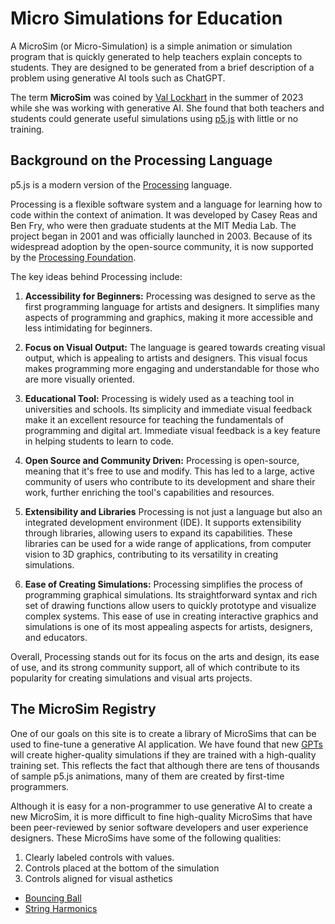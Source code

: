 # Micro Simulations for Education

A MicroSim (or Micro-Simulation) is a simple animation or simulation program that is quickly generated to help teachers explain concepts to students.  They are
designed to be generated from a brief description of a problem using generative
AI tools such as ChatGPT.

The term **MicroSim** was coined by [Val Lockhart](https://www.linkedin.com/in/valockhart/) in the summer of 2023 while she was working with generative AI.  She found that both teachers and students could generate useful simulations using [p5.js](https://p5js.org/) with little or no training.

## Background on the Processing Language

p5.js is a modern version of the [Processing](https://processing.org/) language.

Processing is a flexible software system and a language for learning how to code within the context of animation. It was developed by Casey Reas and Ben Fry, who were then graduate students at the MIT Media Lab. The project began in 2001 and was officially launched in 2003.  Because of its widespread adoption by the open-source community, it is now supported by the [Processing Foundation](https://processingfoundation.org/).

The key ideas behind Processing include:

1. **Accessibility for Beginners:** Processing was designed to serve as the first programming language for artists and designers. It simplifies many aspects of programming and graphics, making it more accessible and less intimidating for beginners.

2. **Focus on Visual Output:** The language is geared towards creating visual output, which is appealing to artists and designers. This visual focus makes programming more engaging and understandable for those who are more visually oriented.

3. **Educational Tool:** Processing is widely used as a teaching tool in universities and schools. Its simplicity and immediate visual feedback make it an excellent resource for teaching the fundamentals of programming and digital art.  Immediate visual feedback is a key feature in helping students to learn to code.

4. **Open Source and Community Driven:** Processing is open-source, meaning that it's free to use and modify. This has led to a large, active community of users who contribute to its development and share their work, further enriching the tool's capabilities and resources.

5. **Extensibility and Libraries** Processing is not just a language but also an integrated development environment (IDE). It supports extensibility through libraries, allowing users to expand its capabilities. These libraries can be used for a wide range of applications, from computer vision to 3D graphics, contributing to its versatility in creating simulations.

6. **Ease of Creating Simulations:** Processing simplifies the process of programming graphical simulations. Its straightforward syntax and rich set of drawing functions allow users to quickly prototype and visualize complex systems. This ease of use in creating interactive graphics and simulations is one of its most appealing aspects for artists, designers, and educators.

Overall, Processing stands out for its focus on the arts and design, its ease of use, and its strong community support, all of which contribute to its popularity for creating simulations and visual arts projects.

## The MicroSim Registry

One of our goals on this site is to create a library of MicroSims that can be used to fine-tune a generative AI application.  We have found that new [GPTs](https://openai.com/blog/introducing-gpts) will create higher-quality simulations if they are trained with a high-quality training set.  This reflects the fact that although there are tens of thousands of sample p5.js animations, many of them are created by first-time programmers.

Although it is easy for a non-programmer to use generative AI to create a new MicroSim, it is more difficult to fine high-quality MicroSims that have been peer-reviewed by senior software developers and user experience designers.  These MicroSims have some of the following qualities:

1. Clearly labeled controls with values.
2. Controls placed at the bottom of the simulation
3. Controls aligned for visual asthetics



* [Bouncing Ball](./sims/bouncing-ball/)
* [String Harmonics](./sims/string-harmonics.md)